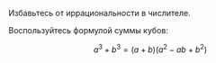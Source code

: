 Избавьтесь от иррациональности в числителе.

Воспользуйтесь формулой суммы кубов:

$$ a^3 + b^3 = (a+b)(a^2-ab+b^2) $$